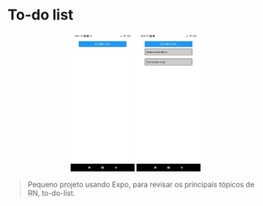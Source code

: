 # To-do list

<p align="center">
  <img src="screen01.jpeg" width="25%"  alt="tela da aplicação">
  <img src="screen02.jpeg" width="25%"  alt="tela da aplicação">
</p>

> Pequeno projeto usando Expo, para revisar os principais tópicos de RN, to-do-list.
